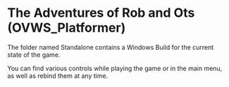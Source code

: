 # The Adventures of Rob and Ots (OVWS_Platformer)
The folder named Standalone contains a Windows Build for the current state of the game.

You can find various controls while playing the game or in the main menu, as well as rebind them at any time.
